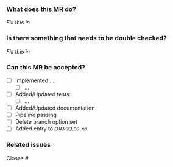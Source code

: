 ### What does this MR do?
_Fill this in_

### Is there something that needs to be double checked?
<!-- Is there something a reviewer should look out for _especially_? -->
_Fill this in_

### Can this MR be accepted?
- [ ] Implemented ...
   - [ ] ...
- [ ] Added/Updated tests:
   - [ ] ...
- [ ] Added/Updated documentation
- [ ] Pipeline passing <!-- please check for new warnings -->
- [ ] Delete branch option set <!-- unless there's a good reason -->
- [ ] Added entry to `CHANGELOG.md`

### Related issues

Closes #
<!-- For automatic closing, do not forget the commas between issue numbers-->


<!--
PLEASE READ THIS!

A Merge Request should be associated to a certain task or issue.
Its changes are supposed to be merged into the master branch.

Briefly explain __how__ you achieved the proposal of the task.

IMPORTANT: Make sure to set the merge request WIP if you are not finished yet.
-->
